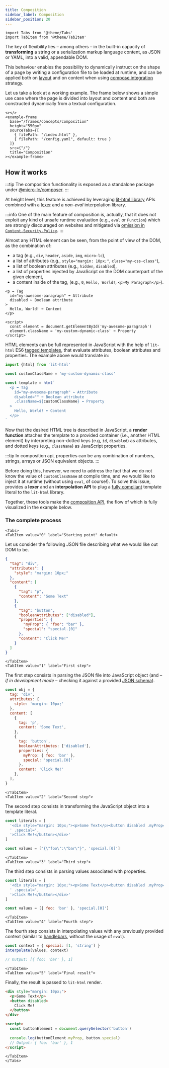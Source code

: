 ```yaml
---
title: Composition
sidebar_label: Composition
sidebar_position: 20
---
```


```mdx-code-block
import Tabs from '@theme/Tabs'
import TabItem from '@theme/TabItem'
```

The key of <micro-lc></micro-lc> flexibility lies – among others – in the built-in capacity of **transforming** a string or
a serialization markup language content, as JSON or YAML, into a valid, appendable DOM. 

This behaviour enables the possibility to dynamically instruct <micro-lc></micro-lc> on the shape of a page by writing a
configuration file to be loaded at runtime, and can be applied both on [layout](../guides/layout) and on content
when using [compose integration](../guides/applications/compose) strategy.

Let us take a look at a working example. The frame below shows a simple use case where the page is divided into layout
and content and both are constructed dynamically from a textual configuration.

```mdx-code-block
<></>
<example-frame
  base="/frames/concepts/composition"
  height="550px"
  sourceTabs={[
    { filePath: "/index.html" },
    { filePath: "/config.yaml", default: true }
  ]}
  src={"/"}
  title="Composition"
></example-frame>
```

## How it works

:::tip
The composition functionality is exposed as a standalone package under [@micro-lc/composer](../../api/composer-api).
:::

At height level, this feature is achieved by leveraging
[lit-html library](https://lit.dev/docs/libraries/standalone-templates/) APIs combined with a 
[lexer](https://en.wikipedia.org/wiki/Lexical_analysis) and a _non-eval_ interpolation library.

:::info
One of the main feature of <micro-lc></micro-lc> composition is, actually, that it does not exploit any kind of unsafe
runtime evaluation (e.g., `eval` or `Function`) which are strongly discouraged on websites and mitigated via
[omission in `Content-Security-Policy`](https://developer.mozilla.org/en-US/docs/Web/HTTP/Headers/Content-Security-Policy/script-src#unsafe_eval_expressions).
:::

Almost any HTML element can be seen, from the point of view of the DOM, as the combination of:
- a tag (e.g., `div`, `header`, `aside`, `img`, `micro-lc`),
- a list of attributes (e.g., `style="margin: 10px;"`, `class="my-css-class"`),
- a list of boolean attributes (e.g., `hidden`, `disabled`),
- a list of properties injected by JavaScript on the DOM counterpart of the given element,
- a content inside of the tag, (e.g., `0`, `Hello, World!`, `<p>My Paragraph</p>`).

```text title="HTML element"
<p ⬅ Tag
  id="my-awesome-paragraph" ⬅ Attribute
  disabled ⬅ Boolean attribute
>
  Hello, World! ⬅ Content
</p>

<script>
  const element = document.getElementById('my-awesome-paragraph')
  element.className = 'my-custom-dynamic-class' ⬅ Property
</script>
```

HTML elements can be full represented in JavaScript with the help of `lit-html` ES6 
[tagged templates](https://developer.mozilla.org/en-US/docs/Web/JavaScript/Reference/Template_literals#tagged_templates),
that evaluate attributes, boolean attributes and properties. The example above would translate in:

```javascript title="Lit HTML element rappresentation"
import {html} from 'lit-html'

const customClassName = 'my-custom-dynamic-class'

const template = html`
  <p ⬅ Tag
    id="my-awesome-paragraph" ⬅ Attribute
    disabled="" ⬅ Boolean attribute
    .className=${customClassName} ⬅ Property
  >
    Hello, World! ⬅ Content
  </p>
`
```

Now that the desired HTML tree is described in JavaScript, a **render function** attaches the template to a provided 
container (i.e., another HTML element) by interpreting non-dotted keys (e.g, `id`, `disabled`) as attributes, and dotted
keys (e.g., `className`) as JavaScript properties.

:::tip
In <micro-lc></micro-lc> composition api, properties can be any combination of numbers, strings, arrays or JSON
equivalent objects.
:::

Before doing this, however, we need to address the fact that we do not know the value of `customClassName` at compile 
time, and we would like to inject it at runtime (without using `eval`, of course!). To solve this issue, 
<micro-lc></micro-lc> provides a **lexer** and an **interpolation API** to plug a
[fully compliant](https://lit.dev/docs/templates/expressions/#well-formed-html) template literal to the `lit-html`
library.

Together, these tools make the [composition API](../../api/composer-api), the flow of which is fully visualized in the
example below.

### The complete process

```mdx-code-block 
<Tabs>
<TabItem value="0" label="Starting point" default>
```
Let us consider the following JSON file describing what we would like out DOM to be.

```json title="JSON DOM description"
{
  "tag": "div",
  "attributes": {
    "style": "margin: 10px;"
  },
  "content": [
    {
      "tag": "p",
      "content": "Some Text"
    },
    {
      "tag": "button",
      "booleanAttributes": ["disabled"],
      "properties": {
        "myProp": { "foo": "bar" },
        "special": "special.[0]"
      },
      "content": "Click Me!"
    }
  ]
}
```
```mdx-code-block
</TabItem>
<TabItem value="1" label="First step">
```
The first step consists in parsing the JSON file into JavaScript object (and – _if in development mode_ – checking it
against a provided [JSON schema](https://json-schema.org/)).

```javascript title="JavaScript parsed object"
const obj = {
  tag: 'div',
  attributes: {
    style: 'margin: 10px;'
  },
  content: [
    {
      tag: 'p',
      content: 'Some Text',
    },
    {
      tag: 'button',
      booleanAttributes: ['disabled'],
      properties: {
        myProp: { foo: 'bar' },
        special: 'special.[0]'
      },
      content: 'Click Me!'
    },
  ],
}
```
```mdx-code-block
</TabItem>
<TabItem value="2" label="Second step">
```
The second step consists in transforming the JavaScript object into a template literal.

```javascript title="Template literal"
const literals = [
  '<div style="margin: 10px;"><p>Some Text</p><button disabled .myProp=',
  ' .special=',
  '>Click Me!</button></div>'
]

const values = ["{\"foo\":\"bar\"}", 'special.[0]']
```
```mdx-code-block
</TabItem>
<TabItem value="3" label="Third step">
```
The third step consists in parsing values associated with properties.

```javascript title="Template literal with parserd values"
const literals = [
  '<div style="margin: 10px;"><p>Some Text</p><button disabled .myProp=',
  ' .special=',
  '>Click Me!</button></div>'
]

const values = [{ foo: 'bar' }, 'special.[0]']
```
```mdx-code-block
</TabItem>
<TabItem value="4" label="Fourth step">
```
The fourth step consists in interpolating values with any previously provided context (similar to 
[handlebars](https://handlebarsjs.com/), without the usage of `eval`).

```javascript title="Interpolated context"
const context = { special: [1, 'string'] }
interpolate(values, context)

// Output: [{ foo: 'bar' }, 1]
```
```mdx-code-block
</TabItem>
<TabItem value="5" label="Final result">
```
Finally, the result is passed to `lit-html` render.

```html title="Final HTML result"
<div style="margin: 10px;">
  <p>Some Text</p>
  <button disabled>
    Click Me!
  </button>
</div>

<script>
  const buttonElement = document.querySelector('button')
  
  console.log(buttonElement.myProp, button.special)
  // Output: { foo: 'bar' }, 1
</script>
```
```mdx-code-block
</TabItem>
</Tabs>
```
